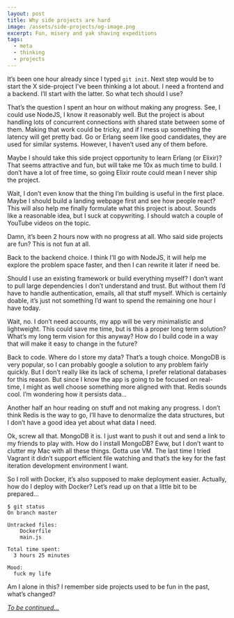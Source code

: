 ```yaml
---
layout: post
title: Why side projects are hard
image: /assets/side-projects/og-image.png
excerpt: Fun, misery and yak shaving expeditions
tags:
  - meta
  - thinking
  - projects
---
```


It’s been one hour already since I typed `git init`. Next step would be to start the X side-project I've been thinking a lot about. I need a frontend and a backend. I’ll start with the latter. So what tech should I use?

That’s the question I spent an hour on without making any progress. See, I could use NodeJS, I know it reasonably well. But the project is about handling lots of concurrent connections with shared state between some of them. Making that work could be tricky, and if I mess up something the latency will get pretty bad. Go or Erlang seem like good candidates, they are used for similar systems. However, I haven’t used any of them before.

Maybe I should take this side project opportunity to learn Erlang (or Elixir)? That seems attractive and fun, but will take me 10x as much time to build. I don’t have a lot of free time, so going Elixir route could mean I never ship the project.

Wait, I don’t even know that the thing I’m building is useful in the first place. Maybe I should build a landing webpage first and see how people react? This will also help me finally formulate what this project is about. Sounds like a reasonable idea, but I suck at copywriting. I should watch a couple of YouTube videos on the topic.

Damn, it’s been 2 hours now with no progress at all. Who said side projects are fun? This is not fun at all.

Back to the backend choice. I think I’ll go with NodeJS, it will help me explore the problem space faster, and then I can rewrite it later if need be.

Should I use an existing framework or build everything myself? I don’t want to pull large dependencies I don’t understand and trust. But without them I’d have to handle authentication, emails, all that stuff myself. Which is certainly doable, it’s just not something I’d want to spend the remaining one hour I have today.

Wait, no. I don’t need accounts, my app will be very minimalistic and lightweight. This could save me time, but is this a proper long term solution? What’s my long term vision for this anyway? How do I build code in a way that will make it easy to change in the future?

Back to code. Where do I store my data? That’s a tough choice. MongoDB is very popular, so I can probably google a solution to any problem fairly quickly. But I don’t really like its lack of schema, I prefer relational databases for this reason. But since I know the app is going to be focused on real-time, I might as well choose something more aligned with that. Redis sounds cool. I’m wondering how it persists data…

Another half an hour reading on stuff and not making any progress. I don’t think Redis is the way to go, I’ll have to denormalize the data structures, but I don’t have a good idea yet about what data I need.

Ok, screw all that. MongoDB it is. I just want to push it out and send a link to my friends to play with. How do I install MongoDB? Eww, but I don’t want to clutter my Mac with all these things. Gotta use VM. The last time I tried Vagrant it didn’t support efficient file watching and that’s the key for the fast iteration development environment I want.

So I roll with Docker, it’s also supposed to make deployment easier. Actually, how do I deploy with Docker? Let’s read up on that a little bit to be prepared…

```
$ git status
On branch master

Untracked files:
    Dockerfile
    main.js

Total time spent:
  3 hours 25 minutes

Mood:
  fuck my life
```

Am I alone in this? I remember side projects used to be fun in the past, what’s changed?

[_To be continued…_](/no-constraints-no-fun)
